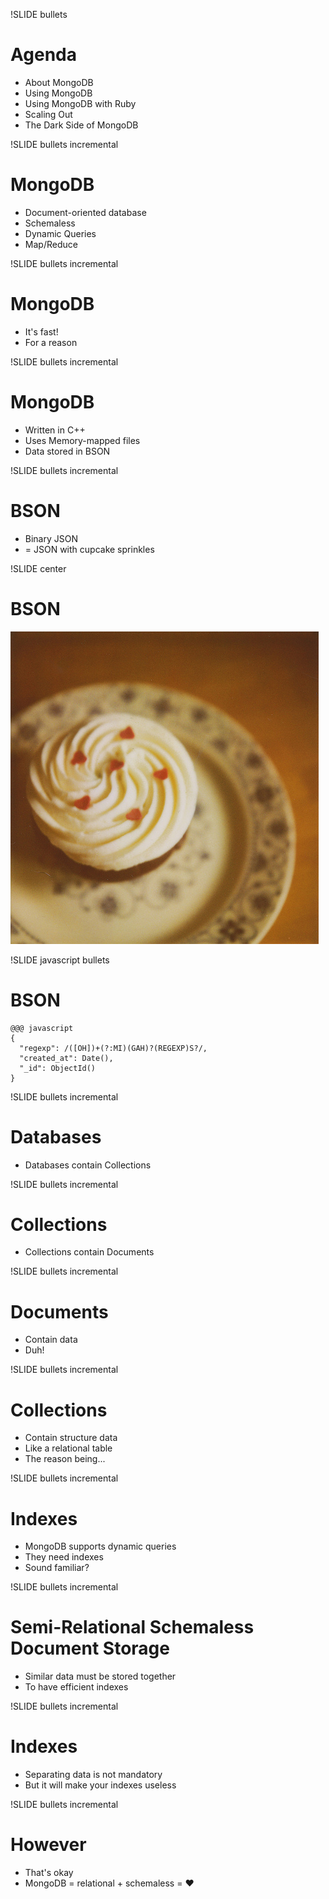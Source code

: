 !SLIDE bullets

# Agenda #

* <span class="current">About MongoDB</span>
* Using MongoDB
* Using MongoDB with Ruby
* Scaling Out
* The Dark Side of MongoDB

!SLIDE bullets incremental

# MongoDB #

* Document-oriented database
* Schemaless
* Dynamic Queries
* Map/Reduce

!SLIDE bullets incremental

# MongoDB #

* It's fast!
* For a reason

!SLIDE bullets incremental

# MongoDB #

* Written in C++
* Uses Memory-mapped files
* Data stored in BSON

!SLIDE bullets incremental

# BSON #

* Binary JSON
* = JSON with cupcake sprinkles

!SLIDE center

# BSON #

![Cupcake!](cupcake.jpg)

!SLIDE javascript bullets

# BSON #

    @@@ javascript
    {
      "regexp": /([OH])+(?:MI)(GAH)?(REGEXP)S?/,
      "created_at": Date(),
      "_id": ObjectId()
    }

!SLIDE bullets incremental

# Databases #

* Databases contain Collections

!SLIDE bullets incremental

# Collections #

* Collections contain Documents

!SLIDE bullets incremental

# Documents #

* Contain data
* Duh!

!SLIDE bullets incremental

# Collections #

* Contain structure data
* Like a relational table
* The reason being...

!SLIDE bullets incremental

# Indexes #

* MongoDB supports dynamic queries
* They need indexes
* Sound familiar?

!SLIDE bullets incremental

# Semi-Relational Schemaless Document Storage #

* Similar data must be stored together
* To have efficient indexes

!SLIDE bullets incremental

# Indexes #

* Separating data is not mandatory
* But it will make your indexes useless

!SLIDE bullets incremental

# However #

* That's okay
* MongoDB = relational + schemaless = <span class="heart">&#9829;</span>